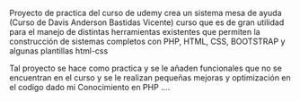 Proyecto de practica del curso de udemy crea un sistema mesa de ayuda
(Curso de Davis Anderson Bastidas Vicente) curso que es de gran utilidad para el manejo
de distintas herramientas existentes que permiten la construcción de sistemas completos con PHP,
HTML, CSS, BOOTSTRAP y algunas plantillas html-css

Tal proyecto se hace como practica y se le añaden funcionales que no se encuentran en el
curso y se le realizan pequeñas mejoras y optimización en el codigo dado mi Conocimiento en PHP ....
